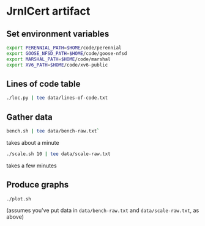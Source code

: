 # JrnlCert artifact

## Set environment variables

```sh
export PERENNIAL_PATH=$HOME/code/perennial
export GOOSE_NFSD_PATH=$HOME/code/goose-nfsd
export MARSHAL_PATH=$HOME/code/marshal
export XV6_PATH=$HOME/code/xv6-public
```

## Lines of code table

```sh
./loc.py | tee data/lines-of-code.txt
```

## Gather data

```sh
bench.sh | tee data/bench-raw.txt`
```

takes about a minute

```sh
./scale.sh 10 | tee data/scale-raw.txt
```

takes a few minutes

## Produce graphs

```sh
./plot.sh
```

(assumes you've put data in `data/bench-raw.txt` and `data/scale-raw.txt`, as
above)
